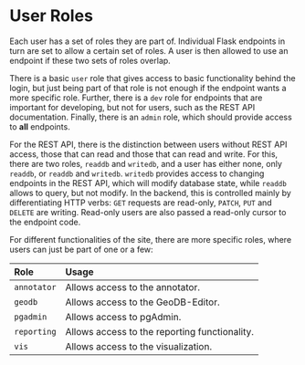 # User Roles

Each user has a set of roles they are part of. Individual Flask endpoints in
turn are set to allow a certain set of roles. A user is then allowed to use an
endpoint if these two sets of roles overlap.

There is a basic `user` role that gives access to basic functionality behind
the login, but just being part of that role is not enough if the endpoint wants
a more specific role. Further, there is a `dev` role for endpoints that are
important for developing, but not for users, such as the REST API
documentation. Finally, there is an `admin` role, which should provide access
to **all** endpoints.

For the REST API, there is the distinction between users without REST API
access, those that can read and those that can read and write. For this, there
are two roles, `readdb` and `writedb`, and a user has either none, only
`readdb`, or `readdb` and `writedb`. `writedb` provides access to changing
endpoints in the REST API, which will modify database state, while `readdb`
allows to query, but not modify. In the backend, this is controlled mainly by
differentiating HTTP verbs: `GET` requests are read-only, `PATCH`, `PUT` and
`DELETE` are writing. Read-only users are also passed a read-only cursor to the
endpoint code.

For different functionalities of the site, there are more specific roles, where
users can just be part of one or a few:

| Role | Usage |
| :--- | :---- |
| `annotator` | Allows access to the annotator. |
| `geodb` | Allows access to the GeoDB-Editor. |
| `pgadmin` | Allows access to pgAdmin. |
| `reporting` | Allows access to the reporting functionality. |
| `vis` | Allows access to the visualization. |
